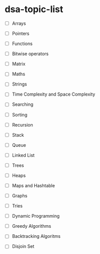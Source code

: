 # dsa-topic-list 


- [ ] Arrays
- [ ] Pointers
- [ ] Functions
- [ ] Bitwise operators
- [ ] Matrix
- [ ] Maths
- [ ] Strings
- [ ] Time Complexity and Space Complexity
- [ ] Searching
- [ ] Sorting
- [ ] Recursion
- [ ] Stack
- [ ] Queue
- [ ] Linked List
- [ ] Trees
- [ ] Heaps
- [ ] Maps and Hashtable
- [ ] Graphs
- [ ] Tries
- [ ] Dynamic Programming
- [ ] Greedy Algorithms
- [ ] Backtracking Algoritms
- [ ] Disjoin Set

